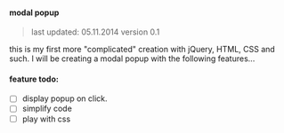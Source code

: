 #### modal popup
> last updated: 05.11.2014
> version 0.1

this is my first more "complicated" creation with jQuery, HTML, CSS and such. I will be creating a modal popup with the following features...

#### feature todo:
- [ ] display popup on click.
- [ ] simplify code
- [ ] play with css
